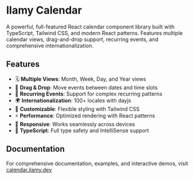 # Ilamy Calendar

A powerful, full-featured React calendar component library built with TypeScript, Tailwind CSS, and modern React patterns. Features multiple calendar views, drag-and-drop support, recurring events, and comprehensive internationalization.

## Features

- 🗓️ **Multiple Views**: Month, Week, Day, and Year views
- 🎯 **Drag & Drop**: Move events between dates and time slots
- 🔄 **Recurring Events**: Support for complex recurring patterns
- 🌍 **Internationalization**: 100+ locales with dayjs
- 🎨 **Customizable**: Flexible styling with Tailwind CSS
- ⚡ **Performance**: Optimized rendering with React patterns
- 📱 **Responsive**: Works seamlessly across devices
- 🔧 **TypeScript**: Full type safety and IntelliSense support

## Documentation

For comprehensive documentation, examples, and interactive demos, visit [calendar.ilamy.dev](https://calendar.ilamy.dev)
